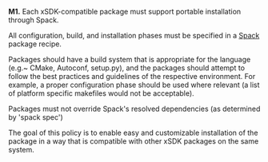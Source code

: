 **M1.** Each xSDK-compatible package must support portable installation through Spack.

All configuration, build, and installation phases must be specified in a [Spack](https://spack.io/)
package recipe.

Packages should have a build system that is appropriate for the language (e.g.~ CMake, Autoconf, setup.py), and the packages should attempt to follow the best practices and guidelines of the respective environment. For example, a proper configuration phase should be used where relevant (a list of platform specific makefiles would not be acceptable).

Packages must not override Spack's resolved dependencies (as determined by 'spack spec')

The goal of this policy is to enable easy and customizable installation of the package in a way that is compatible with other xSDK packages on the same system.
